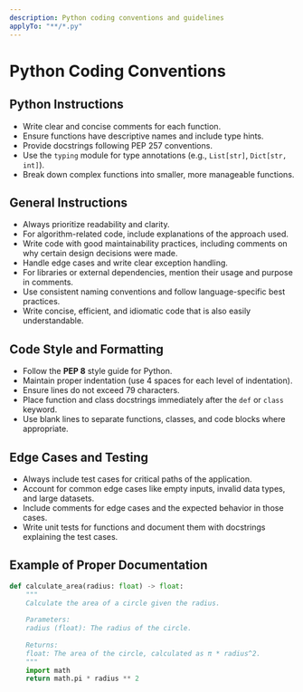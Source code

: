 ```yaml
---
description: Python coding conventions and guidelines
applyTo: "**/*.py"
---
```


# Python Coding Conventions

## Python Instructions

- Write clear and concise comments for each function.
- Ensure functions have descriptive names and include type hints.
- Provide docstrings following PEP 257 conventions.
- Use the `typing` module for type annotations (e.g., `List[str]`, `Dict[str, int]`).
- Break down complex functions into smaller, more manageable functions.

## General Instructions

- Always prioritize readability and clarity.
- For algorithm-related code, include explanations of the approach used.
- Write code with good maintainability practices, including comments on why certain design decisions were made.
- Handle edge cases and write clear exception handling.
- For libraries or external dependencies, mention their usage and purpose in comments.
- Use consistent naming conventions and follow language-specific best practices.
- Write concise, efficient, and idiomatic code that is also easily understandable.

## Code Style and Formatting

- Follow the **PEP 8** style guide for Python.
- Maintain proper indentation (use 4 spaces for each level of indentation).
- Ensure lines do not exceed 79 characters.
- Place function and class docstrings immediately after the `def` or `class` keyword.
- Use blank lines to separate functions, classes, and code blocks where appropriate.

## Edge Cases and Testing

- Always include test cases for critical paths of the application.
- Account for common edge cases like empty inputs, invalid data types, and large datasets.
- Include comments for edge cases and the expected behavior in those cases.
- Write unit tests for functions and document them with docstrings explaining the test cases.

## Example of Proper Documentation

```python
def calculate_area(radius: float) -> float:
    """
    Calculate the area of a circle given the radius.
    
    Parameters:
    radius (float): The radius of the circle.
    
    Returns:
    float: The area of the circle, calculated as π * radius^2.
    """
    import math
    return math.pi * radius ** 2
```